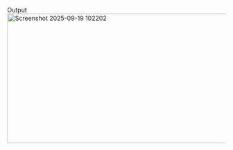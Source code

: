 Output
<img width="685" height="300" alt="Screenshot 2025-09-19 102202" src="https://github.com/user-attachments/assets/26bc30a3-83b6-40fd-9b4b-92095ea8965d" />
